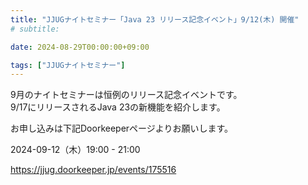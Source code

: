 ```yaml
---
title: "JJUGナイトセミナー「Java 23 リリース記念イベント」9/12(木) 開催"
# subtitle:

date: 2024-08-29T00:00:00+09:00

tags: ["JJUGナイトセミナー"]
---
```

9月のナイトセミナーは恒例のリリース記念イベントです。  
9/17にリリースされるJava 23の新機能を紹介します。

お申し込みは下記Doorkeeperページよりお願いします。

2024-09-12（木）19:00 - 21:00

https://jjug.doorkeeper.jp/events/175516